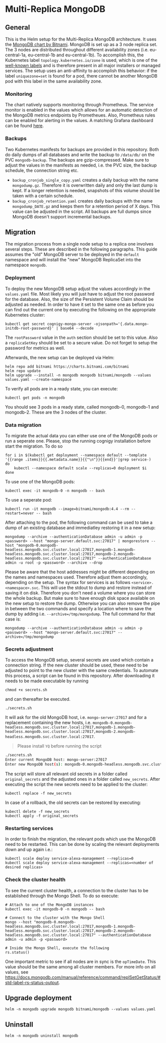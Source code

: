 # Multi-Replica MongoDB

## General

This is the Helm setup for the Multi-Replica MongoDB architecture. It uses the [MongoDB chart by Bitnami](https://github.com/bitnami/charts/tree/master/bitnami/mongodb). MongoDB is set up as a 3 node replica set. The 3 nodes are distributed throughout different availability zones (i.e. eu-central-1a, eu-central-1b and eu-central-1b). To accomplish this, the Kubernetes label `topology.kubernetes.io/zone` is used, which is one of the [well-known labels](https://kubernetes.io/docs/reference/labels-annotations-taints/#topologykubernetesiozone) and is therefore present in all major installers or managed services. The setup uses an anti-affinity to accomplish this behavior: if the label `uniquezone=set` is found for a pod, there cannot be another MongoDB pod with this label in the same availability zone.

### Monitoring
The chart natively supports monitoring through Prometheus. The service monitor is enabled in the values which allows for an automatic detection of the MongoDB metrics endpoints by Prometheues. Also, Prometheus rules can be enabled for alerting in the values. A matching Grafana dashboard can be found [here](https://grafana.com/grafana/dashboards/7353).

### Backups
Two Kubernetes manifests for backups are provided in this repository. Both do daily dumps of all databases and write the backup to `/data/db/` on the PVC `mongodb-backup`. The backups are gzip-compressed. Make sure to adjust the values in the manifests as needed, i.e. the PVC size, the backup schedule, the connection string etc.
* `backup_cronjob_single_copy.yaml` creates a daily backup with the name `mongodump.gz`. Therefore it is overwritten daily and only the last dump is kept. If a longer retention is needed, snapshots of this volume should be taken with a certain schedule.
* `backup_cronjob_retention.yaml` creates daily backups with the name `mongodump_DATE.gz` and keeps them for a retention period of X days. This value can be adjusted in the script.
All backups are full dumps since MongoDB doesn't support incremental backups.

## Migration
The migration process from a single node setup to a replica one involves several steps. These are described in the following paragraphs. This guide assumes the "old" MongoDB server to be deployed in the `default` namespace and will install the "new" MongoDB ReplicaSet into the namespace `mongodb`.


### Deployment
To deploy the new MongoDB setup adjust the values accordingly in the `values.yaml` file. Most likely you will just have to adjust the root password for the database. Also, the size of the Persistent Volume Claim should be adjusted as needed. In order to have it set to the same one as before you can find out the current one by executing the following on the appropriate Kubernetes cluster:
```
kubectl get secret cognigy-mongo-server -ojsonpath='{.data.mongo-initdb-root-password}' | base64 --decode
```
The `rootPassword` value in the `auth` section should be set to this value. Also a `replicaSetKey` should be set to a secure value. Do not forget to setup the password for metrics as well.

Afterwards, the new setup can be deployed via Helm:

```
helm repo add bitnami https://charts.bitnami.com/bitnami
helm repo update
helm upgrade --install -n mongodb mongodb bitnami/mongodb --values values.yaml --create-namespace
```

To verify all pods are in a ready state, you can execute:

```
kubectl get pods -n mongodb
```

You should see 3 pods in a ready state, called mongodb-0, mongodb-1 and mongodb-2. These are the 3 nodes of the cluster.

### Data migration
To migrate the actual data you can either use one of the MongoDB pods or run a seperate one. Please, stop the running cognigy installation before start the migration. To do so 

```
for i in $(kubectl get deployment --namespace default --template '{{range .items}}{{.metadata.name}}{{"\n"}}{{end}}'|grep service-)
do
    kubectl --namespace default scale --replicas=0 deployment $i
done
```
To use one of the MongoDB pods:
```
kubectl exec -it mongodb-0 -n mongodb -- bash
```
To use a seperate pod:
```
kubectl run -it mongodb --image=bitnami/mongodb:4.4 --rm --restart=never -- bash
```

After attaching to the pod, the following command can be used to take a dump of an existing database and immediatley restoring it in a new setup:
```
mongodump --archive --authenticationDatabase admin -u admin -p <password> --host "mongo-server.default.svc:27017" | mongorestore --host "mongodb-0.mongodb-headless.mongodb.svc.cluster.local:27017,mongodb-1.mongodb-headless.mongodb.svc.cluster.local:27017,mongodb-2.mongodb-headless.mongodb.svc.cluster.local:27017" --authenticationDatabase admin -u root -p <password> --archive --drop
```
Please be aware that the host addresses might be different depending on the names and namespaces used. Therefore adjust them accordingly, depending on the setup. The syntax for services is as follows `<service>.<namespace>.svc`.
This will use the stdout to dump and restore instead of saving it on disk. Therefore you don't need a volume where you can store the whole backup. But make sure to have enough disk space available on the new setup to restore the dump.
Otherwise you can also remove the pipe in between the two commands and specify a location where to save the dump by adding i.e. `--archive=/tmp/mongodump`. The full command for that case is:
```
mongodump --archive --authenticationDatabase admin -u admin -p <password> --host "mongo-server.default.svc:27017" --archive=/tmp/mongodump
```

### Secrets adjustment
To access the MongoDB setup, several secrets are used which contain a connection string. If the new cluster should be used, these need to be adjusted to point to the new cluster with the same credentials. To automate this process, a script can be found in this repository. After downloading it needs to be made executable by running
```
chmod +x secrets.sh
```
and can thereafter be executed.
```
./secrets.sh
```
It will ask for the old MongoDB host, i.e. `mongo-server:27017` and for a replacement containing the new hosts, i.e. `mongodb-0.mongodb-headless.mongodb.svc.cluster.local:27017,mongodb-1.mongodb-headless.mongodb.svc.cluster.local:27017,mongodb-2.mongodb-headless.mongodb.svc.cluster.local:27017`.

> Please install `YQ` before running the script 
```bash
./secrets.sh
Enter current MongoDB host: mongo-server:27017
Enter new MongoDB host(s): mongodb-0.mongodb-headless.mongodb.svc.cluster.local:27017,mongodb-1.mongodb-headless.mongodb.svc.cluster.local:27017,mongodb-2.mongodb-headless.mongodb.svc.cluster.local:27017
```

The script will store all relevant old secrets in a folder called `original_secrets` and the adjusted ones in a folder called `new_secrets`.
After executing the script the new secrets need to be applied to the cluster:
```
kubectl replace -f new_secrets
```
In case of a rollback, the old secrets can be restored by executing:
```
kubectl delete -f new_secrets
kubectl apply -f original_secrets
```
### Restarting services
In order to finish the migration, the relevant pods which use the MongoDB need to be restarted. This can be done by scaling the relevant deployments down and up again i.e.:
```
kubectl scale deploy service-alexa-management --replicas=0
kubectl scale deploy service-alexa-management --replicas=<number of desired replicas>
```

### Check the cluster health
To see the current cluster health, a connection to the cluster has to be established through the Mongo Shell. To do so execute:
```
# Attach to one of the MongoDB instances
kubectl exec -it mongodb-0 -n mongodb -- bash

# Connect to the cluster with the Mongo Shell
mongo --host "mongodb-0.mongodb-headless.mongodb.svc.cluster.local:27017,mongodb-1.mongodb-headless.mongodb.svc.cluster.local:27017,mongodb-2.mongodb-headless.mongodb.svc.cluster.local:27017" --authenticationDatabase admin -u admin -p <password>

# Inside the Mongo Shell, execute the following
rs.status()
```
One important metric to see if all nodes are in sync is the `opTimeDate`. This value should be the same among all cluster members. For more info on all values, see https://docs.mongodb.com/manual/reference/command/replSetGetStatus/#std-label-rs-status-output.

## Upgrade deployment

```
helm -n mongodb upgrade mongodb bitnami/mongodb --values values.yaml
```

## Uninstall

```
helm -n mongodb uninstall mongodb
```
